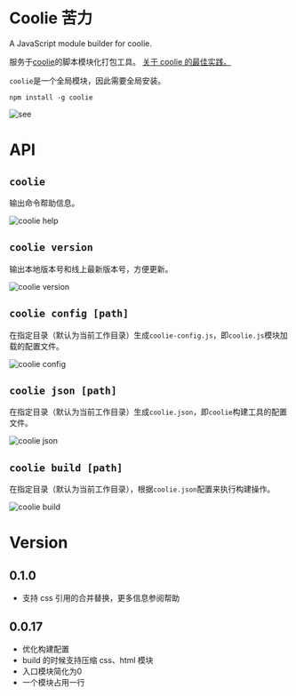# Coolie 苦力

A JavaScript module builder for coolie.

服务于[coolie](https://github.com/cloudcome/coolie)的脚本模块化打包工具。
[关于 coolie 的最佳实践。]()

`coolie`是一个全局模块，因此需要全局安装。
```
npm install -g coolie
```

![see](http://ydrimg.oss-cn-hangzhou.aliyuncs.com/20141028170749360717674649.jpg)


# API
## `coolie`
输出命令帮助信息。

![coolie help](http://ydrimg.oss-cn-hangzhou.aliyuncs.com/20141024181010894251681790.png)

## `coolie version`
输出本地版本号和线上最新版本号，方便更新。

![coolie version](http://ydrimg.oss-cn-hangzhou.aliyuncs.com/20141024180959069426642071.png)

## `coolie config [path]`
在指定目录（默认为当前工作目录）生成`coolie-config.js`，即`coolie.js`模块加载的配置文件。

![coolie config](http://ydrimg.oss-cn-hangzhou.aliyuncs.com/20141024180943985343936750.png)

## `coolie json [path]`
在指定目录（默认为当前工作目录）生成`coolie.json`，即`coolie`构建工具的配置文件。

![coolie json](http://ydrimg.oss-cn-hangzhou.aliyuncs.com/20141027100536566924235390.png)

## `coolie build [path]`
在指定目录（默认为当前工作目录），根据`coolie.json`配置来执行构建操作。

![coolie build](http://ydrimg.oss-cn-hangzhou.aliyuncs.com/20141024181025427785800803.png)



# Version
## 0.1.0
- 支持 css 引用的合并替换，更多信息参阅帮助

## 0.0.17
- 优化构建配置
- build 的时候支持压缩 css、html 模块
- 入口模块简化为0
- 一个模块占用一行
